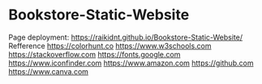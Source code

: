 # Bookstore-Static-Website
Page deployment: https://raikidnt.github.io/Bookstore-Static-Website/
Refference
https://colorhunt.co
https://www.w3schools.com
https://stackoverflow.com
https://fonts.google.com
https://www.iconfinder.com
https://www.amazon.com
https://github.com
https://www.canva.com
